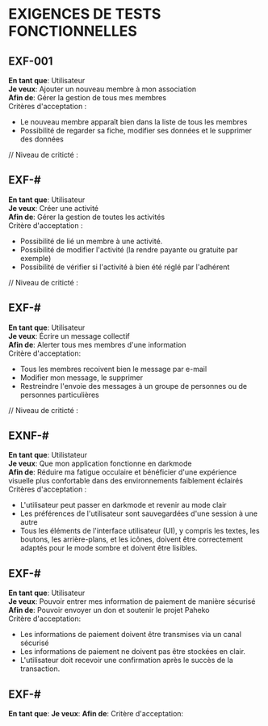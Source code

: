 # EXIGENCES DE TESTS FONCTIONNELLES

## EXF-001
**En tant que**: Utilisateur\
**Je veux**: Ajouter un nouveau membre à mon association\
**Afin de**: Gérer la gestion de tous mes membres\
Critères d'acceptation : 
- Le nouveau membre apparaît bien dans la liste de tous les membres
- Possibilité de regarder sa fiche, modifier ses données et le supprimer des données

// Niveau de criticté :

## EXF-#
**En tant que**: Utilisateur\
**Je veux**: Créer une activité\
**Afin de**: Gérer la gestion de toutes les activités\
Critère d'acceptation :
- Possibilité de lié un membre à une activité. 
- Possibilité de modifier l'activité (la rendre payante ou gratuite par exemple)
- Possibilité de vérifier si l'activité à bien été réglé par l'adhérent

// Niveau de criticté :

## EXF-#
**En tant que**: Utilisateur\
**Je veux**: Écrire un message collectif\
**Afin de**: Alerter tous mes membres d'une information\
Critère d'acceptation:
- Tous les membres recoivent bien le message par e-mail
- Modifier mon message, le supprimer
- Restreindre l'envoie des messages à un groupe de personnes ou de personnes particulières

// Niveau de criticté :

## EXNF-#
**En tant que**: Utilistateur\
**Je veux**: Que mon application fonctionne en darkmode\
**Afin de**: Réduire ma fatigue occulaire et bénéficier d'une expérience visuelle plus confortable dans des environnements faiblement éclairés\
Critères d'acceptation :
- L'utilisateur peut passer en darkmode et revenir au mode clair
- Les préférences de l'utilisateur sont sauvegardées d'une session à une autre
- Tous les éléments de l'interface utilisateur (UI), y compris les textes, les boutons, les arrière-plans, et les icônes, doivent être correctement adaptés pour le mode sombre et doivent être lisibles.

## EXF-#
**En tant que**: Utilisateur\
**Je veux**: Pouvoir entrer mes information de paiement de manière sécurisé\
**Afin de**: Pouvoir envoyer un don et soutenir le projet Paheko\
Critère d'acceptation:
- Les informations de paiement doivent être transmises via un canal sécurisé
- Les informations de paiement ne doivent pas être stockées en clair.
- L'utilisateur doit recevoir une confirmation après le succès de la transaction.


## EXF-# 
**En tant que**: 
**Je veux**:
**Afin de**:
Critère d'acceptation:
